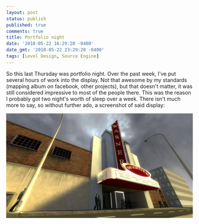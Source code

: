 ```yaml
---
layout: post
status: publish
published: true
comments: true
title: Portfolio night
date: '2010-05-22 16:29:20 -0400'
date_gmt: '2010-05-22 23:29:20 -0400'
tags: [Level Design, Source Engine]
---
```


So this last Thursday was portfolio night. Over the past week, I've put
several hours of work into the display. Not that awesome by my standards
(mapping album on facebook, other projects), but that doesn't matter,  it was
still considered impressive to most of the people there. This was the reason I
probably got two night's worth of sleep over a week. There  isn't much more to
say, so without further ado, a screenshot of said display:

![Warner Theater in Erie, PA][1]

[1]: /img/blog/2010/05/english_art_deco0000.jpg "Half-Life 2 Episode 2 level"
